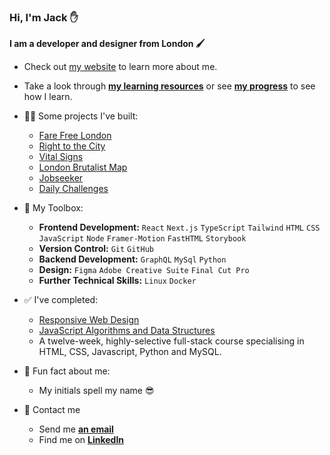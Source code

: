 ### Hi, I'm Jack ✋
**I am a developer and designer from London 🖌️**
- Check out [my website](https://jackkershaw.net) to learn more about me.
- Take a look through [**my learning resources**](https://github.com/jones58/Learning-Resources) or see [**my progress**](https://progress.jackkershaw.net) to see how I learn. 
- 👷‍♂️ Some projects I've built:
  - [Fare Free London](https://github.com/jones58/fare-free-london)  
  - [Right to the City](https://github.com/jones58/right-to-city)
  - [Vital Signs](https://github.com/jones58/vital-signs)
  - [London Brutalist Map](https://github.com/jones58/brutalist-map-2)
  - [Jobseeker](https://github.com/jones58/jobseeker)
  - [Daily Challenges](https://github.com/jones58/daily-challenges)

- 🧰 My Toolbox:
  - **Frontend Development:** `React` `Next.js` `TypeScript` `Tailwind` `HTML` `CSS` `JavaScript` `Node` `Framer-Motion` `FastHTML` `Storybook`
  - **Version Control:** `Git` `GitHub` 
  - **Backend Development:** `GraphQL` `MySql` `Python`
  - **Design:** `Figma` `Adobe Creative Suite` `Final Cut Pro` 
  - **Further Technical Skills:** `Linux` `Docker` 
- ✅ I've completed:
    - [Responsive Web Design](https://www.freecodecamp.org/certification/jones58/responsive-web-design)
    - [JavaScript Algorithms and Data Structures](https://www.freecodecamp.org/certification/jones58/javascript-algorithms-and-data-structures)
    - A twelve-week, highly-selective full-stack course specialising in HTML, CSS, Javascript, Python and MySQL.
- 🌠 Fun fact about me: 
  - My initials spell my name 😎
- 📮 Contact me
  - Send me [**an email**](mailto:jackkershaw@protonmail.com")
  - Find me on [**LinkedIn**](https://www.linkedin.com/in/jackkershaw)

